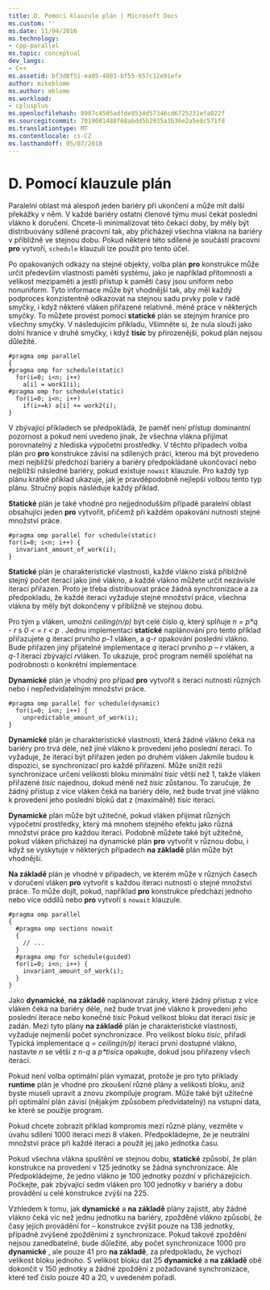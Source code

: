 ```yaml
---
title: D. Pomocí klauzule plán | Microsoft Docs
ms.custom: ''
ms.date: 11/04/2016
ms.technology:
- cpp-parallel
ms.topic: conceptual
dev_langs:
- C++
ms.assetid: bf3d8f51-ea05-4803-bf55-657c12e91efe
author: mikeblome
ms.author: mblome
ms.workload:
- cplusplus
ms.openlocfilehash: 8987c4505adfde8534d57346cd6725231efa022f
ms.sourcegitcommit: 7019081488f68abdd5b2935a3b36e2a5e8c571f8
ms.translationtype: MT
ms.contentlocale: cs-CZ
ms.lasthandoff: 05/07/2018
---
```

# <a name="d-using-the-schedule-clause"></a>D. Pomocí klauzule plán
Paralelní oblast má alespoň jeden bariéry při ukončení a může mít další překážky v něm. V každé bariéry ostatní členové týmu musí čekat poslední vlákno k doručení. Chcete-li minimalizovat této čekací doby, by měly být distribuovány sdílené pracovní tak, aby přicházejí všechna vlákna na bariéry v přibližně ve stejnou dobu. Pokud některé této sdílené je součástí pracovní **pro** vytvoří, `schedule` klauzuli lze použít pro tento účel.  
  
 Po opakovaných odkazy na stejné objekty, volba plán **pro** konstrukce může určit především vlastnosti paměti systému, jako je například přítomnosti a velikost mezipaměti a jestli přístup k paměti časy jsou uniform nebo nonuniform. Tyto informace může být vhodnější tak, aby měl každý podproces konzistentně odkazovat na stejnou sadu prvky pole v řadě smyčky, i když některé vláken přiřazené relativně. méně práce v některých smyčky. To můžete provést pomocí **statické** plán se stejným hranice pro všechny smyčky. V následujícím příkladu, Všimněte si, že nula slouží jako dolní hranice v druhé smyčky, i když **tisíc** by přirozenější, pokud plán nejsou důležité.  
  
```  
#pragma omp parallel  
{  
#pragma omp for schedule(static)  
  for(i=0; i<n; i++)  
    a[i] = work1(i);  
#pragma omp for schedule(static)  
  for(i=0; i<n; i++)  
    if(i>=k) a[i] += work2(i);  
}  
```  
  
 V zbývající příkladech se předpokládá, že paměť není přístup dominantní pozornost a pokud není uvedeno jinak, že všechna vlákna přijímat porovnatelný z hlediska výpočetní prostředky. V těchto případech volba plán pro **pro** konstrukce závisí na sdílených práci, kterou má být provedeno mezi nejbližší předchozí bariéry a bariéry předpokládané ukončovací nebo nejbližší následné bariéry, pokud existuje `nowait` klauzule. Pro každý typ plánu krátké příklad ukazuje, jak je pravděpodobně nejlepší volbou tento typ plánu. Stručný popis následuje každý příklad.  
  
 **Statické** plán je také vhodné pro nejjednodušším případě paralelní oblast obsahující jeden **pro** vytvořit, přičemž při každém opakování nutnosti stejné množství práce.  
  
```  
#pragma omp parallel for schedule(static)  
for(i=0; i<n; i++) {  
  invariant_amount_of_work(i);  
}  
```  
  
 **Statické** plán je charakteristické vlastnosti, každé vlákno získá přibližně stejný počet iterací jako jiné vlákno, a každé vlákno můžete určit nezávisle iterací přiřazen. Proto je třeba distribuovat práce žádná synchronizace a za předpokladu, že každé iteraci vyžaduje stejné množství práce, všechna vlákna by měly být dokončeny v přibližně ve stejnou dobu.  
  
 Pro tým `p` vláken, umožní *ceiling(n/p)* být celé číslo *q*, který splňuje *n = p\*q - r* s *0 < = r < p* . Jednu implementaci **statické** naplánování pro tento příklad přiřazujete *q* iterací prvního *p-1* vláken, a *q-r* opakování poslední vlákno.  Bude přiřazen jiný přijatelné implementace *q* iterací prvního *p – r* vláken, a *q-1* iterací zbývající *r*vláken. To ukazuje, proč program neměli spoléhat na podrobnosti o konkrétní implementace.  
  
 **Dynamické** plán je vhodný pro případ **pro** vytvořit s iterací nutnosti různých nebo i nepředvídatelným množství práce.  
  
```  
#pragma omp parallel for schedule(dynamic)  
  for(i=0; i<n; i++) {  
    unpredictable_amount_of_work(i);  
}  
```  
  
 **Dynamické** plán je charakteristické vlastnosti, která žádné vlákno čeká na bariéry pro trvá déle, než jiné vlákno k provedení jeho poslední iterací. To vyžaduje, že iterací být přiřazen jeden po druhém vláken Jakmile budou k dispozici, se synchronizací pro každé přiřazení. Může snížit režii synchronizace určení velikosti bloku minimální *tisíc* větší než 1, takže vláken přiřazené *tisíc* najednou, dokud méně než *tisíc* zůstanou. To zaručuje, že žádný přístup z více vláken čeká na bariéry déle, než bude trvat jiné vlákno k provedení jeho poslední bloků dat z (maximálně) *tisíc* iterací.  
  
 **Dynamické** plán může být užitečné, pokud vláken přijímat různých výpočetní prostředky, který má mnohem stejného efektu jako různá množství práce pro každou iteraci. Podobně můžete také být užitečné, pokud vláken přicházejí na dynamické plán **pro** vytvořit v různou dobu, i když se vyskytuje v některých případech **na základě** plán může být vhodnější.  
  
 **Na základě** plán je vhodné v případech, ve kterém může v různých časech v doručení vláken **pro** vytvořit s každou iteraci nutnosti o stejné množství práce. To může dojít, pokud, například **pro** konstrukce předchází jednoho nebo více oddílů nebo **pro** vytvoří s `nowait` klauzule.  
  
```  
#pragma omp parallel  
{  
  #pragma omp sections nowait  
  {  
    // ...  
  }  
  #pragma omp for schedule(guided)  
  for(i=0; i<n; i++) {  
    invariant_amount_of_work(i);  
  }  
}  
```  
  
 Jako **dynamické**, **na základě** naplánovat záruky, které žádný přístup z více vláken čeká na bariéry déle, než bude trvat jiné vlákno k provedení jeho poslední iterace nebo konečné *tisíc* Pokud velikost bloku dat iterací *tisíc* je zadán. Mezi tyto plány **na základě** plán je charakteristické vlastnosti, vyžaduje nejmenší počet synchronizace. Pro velikost bloku *tisíc*, přiřadí Typická implementace *q = ceiling(n/p)* iterací první dostupné vlákno, nastavte *n* se větší z *n-q* a *p\*tisíc*a opakujte, dokud jsou přiřazeny všech iterací.  
  
 Pokud není volba optimální plán vymazat, protože je pro tyto příklady **runtime** plán je vhodné pro zkoušení různé plány a velikosti bloku, aniž byste museli upravit a znovu zkompiluje program. Může také být užitečné při optimální plán závisí (nějakým způsobem předvídatelný) na vstupní data, ke které se použije program.  
  
 Pokud chcete zobrazit příklad kompromis mezi různé plány, vezměte v úvahu sdílení 1000 iterací mezi 8 vláken. Předpokládejme, že je neutrální množství práce při každé iteraci a použít jej jako jednotka času.  
  
 Pokud všechna vlákna spuštění ve stejnou dobu, **statické** způsobí, že plán konstrukce na provedení v 125 jednotky se žádná synchronizace. Ale Předpokládejme, že jedno vlákno je 100 jednotky pozdní v přicházejících. Počkejte, pak zbývající sedm vláken pro 100 jednotky v bariéry a dobu provádění u celé konstrukce zvýší na 225.  
  
 Vzhledem k tomu, jak **dynamické** a **na základě** plány zajistit, aby žádné vlákno čeká víc než jednu jednotku na bariéry, zpožděné vlákno způsobí, že časy jejich provádění for – konstrukce zvýšit pouze na 138 jednotky, případně zvýšené zpožděními z synchronizace. Pokud takové zpoždění nejsou zanedbatelné, bude důležité, aby počet synchronizace 1000 pro **dynamické** , ale pouze 41 pro **na základě**, za předpokladu, že výchozí velikost bloku jednoho. S velikost bloku dat 25 **dynamické** a **na základě** obě dokončit v 150 jednotky a žádné zpoždění z požadované synchronizace, které teď číslo pouze 40 a 20, v uvedeném pořadí.